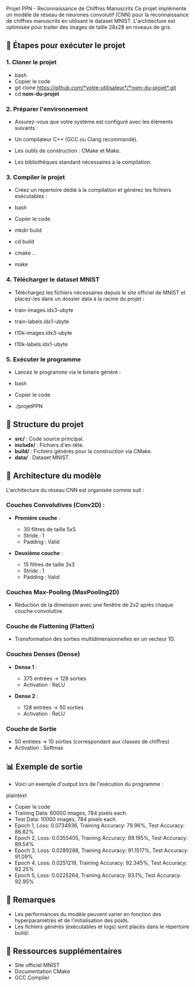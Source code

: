 Projet PPN - Reconnaissance de Chiffres Manuscrits
Ce projet implémente un modèle de réseau de neurones convolutif (CNN) pour la reconnaissance de chiffres manuscrits en utilisant le dataset MNIST. L'architecture est optimisée pour traiter des images de taille 28x28 en niveaux de gris.

## 🚀 Étapes pour exécuter le projet
### 1. Cloner le projet
- bash
- Copier le code
- git clone https://github.com/*votre-utilisateur*/*nom-du-projet*.git
- cd **nom-du-projet**

### 2. Préparer l'environnement
- Assurez-vous que votre système est configuré avec les éléments suivants :

- Un compilateur C++ (GCC ou Clang recommandé).
- Les outils de construction : CMake et Make.
- Les bibliothèques standard nécessaires à la compilation.

### 3. Compiler le projet
- Créez un répertoire dédié à la compilation et générez les fichiers exécutables :

- bash
- Copier le code
- mkdir build
- cd build
- cmake ..
- make

### 4. Télécharger le dataset MNIST
- Téléchargez les fichiers nécessaires depuis le site officiel de MNIST et placez-les dans un dossier data à la racine du projet :

- train-images.idx3-ubyte
- train-labels.idx1-ubyte
- t10k-images.idx3-ubyte
- t10k-labels.idx1-ubyte

### 5. Exécuter le programme
- Lancez le programme via le binaire généré :

- bash
- Copier le code
- ./projetPPN
## 📂 Structure du projet
- **src/** : Code source principal.
- **include/** : Fichiers d'en-tête.
- **build/** : Fichiers générés pour la construction via CMake.
- **data/** : Dataset MNIST.

## 🧠 Architecture du modèle
L'architecture du réseau CNN est organisée comme suit :

### Couches Convolutives (Conv2D) :

- **Première couche** :  
  - 30 filtres de taille 5x5  
  - Stride : 1  
  - Padding : Valid  

- **Deuxième couche** :  
  - 15 filtres de taille 3x3  
  - Stride : 1  
  - Padding : Valid 
  
### Couches Max-Pooling (MaxPooling2D)

- Réduction de la dimension avec une fenêtre de 2x2 après chaque couche convolutive.

### Couche de Flattening (Flatten)

- Transformation des sorties multidimensionnelles en un vecteur 1D.

### Couches Denses (Dense)

- **Dense 1** :  
  - 375 entrées → 128 sorties  
  - Activation : ReLU  

- **Dense 2** :  
  - 128 entrées → 50 sorties  
  - Activation : ReLU  

### Couche de Sortie

- 50 entrées → 10 sorties (correspondant aux classes de chiffres)  
- Activation : Softmax

## 📊 Exemple de sortie
- Voici un exemple d'output lors de l'exécution du programme :

plaintext
- Copier le code
- Training Data: 60000 images, 784 pixels each.
- Test Data: 10000 images, 784 pixels each.
- Epoch 1, Loss: 0.0734936, Training Accuracy: 79.96%, Test Accuracy: 86.82%
- Epoch 2, Loss: 0.0355405, Training Accuracy: 89.195%, Test Accuracy: 89.54%
- Epoch 3, Loss: 0.0289288, Training Accuracy: 91.1517%, Test Accuracy: 91.09%
- Epoch 4, Loss: 0.0251219, Training Accuracy: 92.345%, Test Accuracy: 92.25%
- Epoch 5, Loss: 0.0225264, Training Accuracy: 93.1%, Test Accuracy: 92.95%

## 📝 Remarques
- Les performances du modèle peuvent varier en fonction des hyperparamètres et de l'initialisation des poids.
- Les fichiers générés (exécutables et logs) sont placés dans le répertoire build/.

## 🔗 Ressources supplémentaires
- Site officiel MNIST
- Documentation CMake
- GCC Compiler
